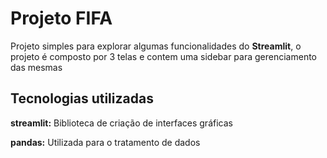 # Projeto FIFA

Projeto simples para explorar algumas funcionalidades do **Streamlit**, o projeto é composto por 3 telas e contem uma sidebar para gerenciamento das mesmas


## Tecnologias utilizadas

**streamlit:** Biblioteca de criação de interfaces gráficas

**pandas:** Utilizada para o tratamento de dados